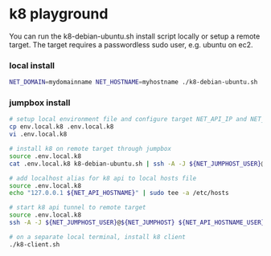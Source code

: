 # k8 playground

You can run the k8-debian-ubuntu.sh install script locally or setup a remote target. The target requires a passwordless sudo user, e.g. ubuntu on ec2.

### local install
```bash
NET_DOMAIN=mydomainname NET_HOSTNAME=myhostname ./k8-debian-ubuntu.sh
```

### jumpbox install
```bash
# setup local environment file and configure target NET_API_IP and NET_JUMPHOST
cp env.local.k8 .env.local.k8
vi .env.local.k8

# install k8 on remote target through jumpbox
source .env.local.k8
cat .env.local.k8 k8-debian-ubuntu.sh | ssh -A -J ${NET_JUMPHOST_USER}@${NET_JUMPHOST} ${NET_API_HOSTNAME_USER}@${NET_API_IP} 'bash -s'

# add localhost alias for k8 api to local hosts file
source .env.local.k8
echo "127.0.0.1 ${NET_API_HOSTNAME}" | sudo tee -a /etc/hosts

# start k8 api tunnel to remote target
source .env.local.k8
ssh -A -J ${NET_JUMPHOST_USER}@${NET_JUMPHOST} ${NET_API_HOSTNAME_USER}@${NET_API_IP} -L 6443:${NET_API_HOSTNAME}:6443

# on a separate local terminal, install k8 client
./k8-client.sh
````
